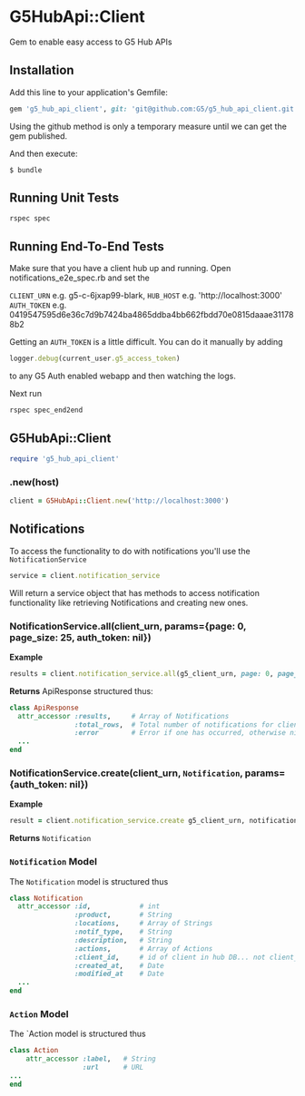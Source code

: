 # G5HubApi::Client

Gem to enable easy access to G5 Hub APIs

## Installation

Add this line to your application's Gemfile:

```ruby
gem 'g5_hub_api_client', git: 'git@github.com:G5/g5_hub_api_client.git'
```
Using the github method is only a temporary measure until we can get the gem published.

And then execute:

    $ bundle

## Running Unit Tests

    rspec spec

## Running End-To-End Tests

Make sure that you have a client hub up and running. Open notifications_e2e_spec.rb and set the

`CLIENT_URN` e.g. g5-c-6jxap99-blark,
`HUB_HOST` e.g. 'http://localhost:3000'
`AUTH_TOKEN` e.g. 0419547595d6e36c7d9b7424ba4865ddba4bb662fbdd70e0815daaae311788b2

Getting an `AUTH_TOKEN` is a little difficult. You can do it manually by adding

```ruby
logger.debug(current_user.g5_access_token)
```

to any G5 Auth enabled webapp and then watching the logs.

Next run

    rspec spec_end2end

## G5HubApi::Client

```ruby
require 'g5_hub_api_client'
```

### .new(host)

```ruby
client = G5HubApi::Client.new('http://localhost:3000')
```

## Notifications

To access the functionality to do with notifications you'll use the `NotificationService`

```ruby
service = client.notification_service
```

Will return a service object that has methods to access notification
functionality like retrieving Notifications and creating new ones.

### NotificationService.all(client_urn, params={page: 0, page_size: 25, auth_token: nil})

**Example**
```ruby
results = client.notification_service.all(g5_client_urn, page: 0, page_size: 12, auth_token: '1234sdf...')
```

**Returns** ApiResponse structured thus:
```ruby
class ApiResponse
  attr_accessor :results,     # Array of Notifications
                :total_rows,  # Total number of notifications for client
                :error        # Error if one has occurred, otherwise nil
  ...
end
```

### NotificationService.create(client_urn, `Notification`, params={auth_token: nil})

**Example**
```ruby
result = client.notification_service.create g5_client_urn, notification
```

**Returns** `Notification`

### `Notification` Model

The `Notification` model is structured thus

```ruby
class Notification
  attr_accessor :id,            # int
                :product,       # String
                :locations,     # Array of Strings
                :notif_type,    # String
                :description,   # String
                :actions,       # Array of Actions
                :client_id,     # id of client in hub DB... not client_urn
                :created_at,    # Date
                :modified_at    # Date
  ...
end
```

### `Action` Model

The `Action model is structured thus

```ruby
class Action
    attr_accessor :label,   # String
                  :url      # URL
...
end
```